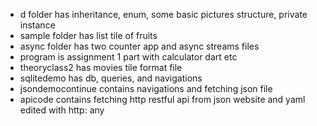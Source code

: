 - d folder has inheritance, enum, some basic pictures structure, private instance 
- sample folder has list tile of fruits 
- async folder has two counter app and async streams files
- program is assignment 1 part with calculator dart etc
- theoryclass2 has movies tile format file
- sqlitedemo has db, queries, and navigations
- jsondemocontinue contains navigations and fetching json file
- apicode contains fetching http restful api from json website and yaml edited with http: any 
